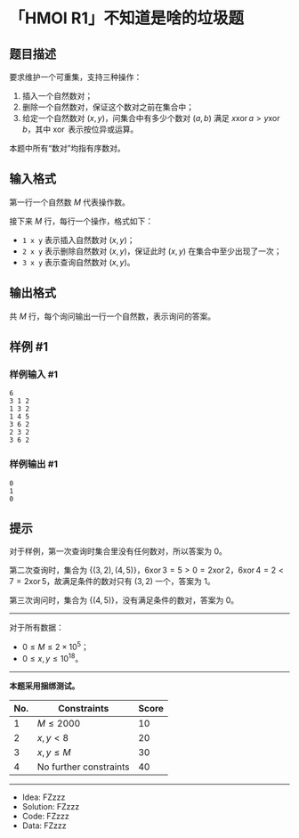# 「HMOI R1」不知道是啥的垃圾题

## 题目描述

要求维护一个可重集，支持三种操作：
1. 插入一个自然数对；
1. 删除一个自然数对，保证这个数对之前在集合中；
1. 给定一个自然数对 $(x,y)$，问集合中有多少个数对 $(a,b)$ 满足 $x\operatorname{xor}a>y\operatorname{xor}b$，其中 $\operatorname{xor}$ 表示按位异或运算。

本题中所有“数对”均指有序数对。

## 输入格式

第一行一个自然数 $M$ 代表操作数。

接下来 $M$ 行，每行一个操作，格式如下：
- `1 x y` 表示插入自然数对 $(x,y)$；
- `2 x y` 表示删除自然数对 $(x,y)$，保证此时 $(x,y)$ 在集合中至少出现了一次；
- `3 x y` 表示查询自然数对 $(x,y)$。

## 输出格式

共 $M$ 行，每个询问输出一行一个自然数，表示询问的答案。

## 样例 #1

### 样例输入 #1
```
6
3 1 2
1 3 2
1 4 5
3 6 2
2 3 2
3 6 2
```

### 样例输出 #1

```
0
1
0
```

## 提示

对于样例，第一次查询时集合里没有任何数对，所以答案为 $0$。

第二次查询时，集合为 $\{(3,2),(4,5)\}$，$6\operatorname{xor}3=5>0=2\operatorname{xor}2$，$6\operatorname{xor}4=2<7=2\operatorname{xor}5$，故满足条件的数对只有 $(3,2)$ 一个，答案为 $1$。

第三次询问时，集合为 $\{(4,5)\}$，没有满足条件的数对，答案为 $0$。

------------
对于所有数据：
- $0 \le M \le 2 \times 10^5$；
- $0 \le x, y \le 10^{18}$。

--------

**本题采用捆绑测试。**

| No.  | Constraints                 | Score |
| ---- | --------------------------- | ----- |
| $1$  | $M \le 2000$ | $10$  |
| $2$  | $x, y < 8$          | $20$  |
| $3$  | $x, y \le M$          | $30$  |
| $4$  | No further constraints      | $40$  |

-------

- Idea: FZzzz
- Solution: FZzzz
- Code: FZzzz
- Data: FZzzz
